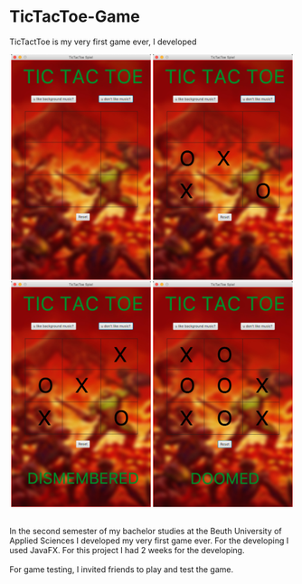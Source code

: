 # TicTacToe-Game
TicTactToe is my very first game ever, I developed

<p align="center">
    <img src="./doc/screenshot1.png"  width="49%" height="49%">
    <img src="./doc/screenshot2.png"  width="49%" height="49%">
    <img src="./doc/screenshot3.png"  width="49%" height="49%">
    <img src="./doc/screenshot4.png"  width="49%" height="49%">
</p>
<br/>
In the second semester of my bachelor studies at the Beuth University of Applied Sciences I developed my very first game ever. For the developing I used JavaFX. For this project I had 2 weeks for the developing.
<br/><br/>
For game testing, I invited friends to play and test the game.
